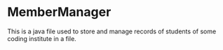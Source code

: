 # MemberManager
This is a java file used to store and manage records of students of some coding institute in a file.
